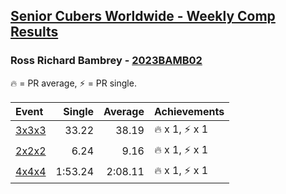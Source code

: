 <style>table {white-space: nowrap;}</style>
<link rel="stylesheet" type="text/css" href="/scw-comp/css/flags.css" />

## [Senior Cubers Worldwide - Weekly Comp Results](/scw-comp/results/)
### Ross Richard Bambrey - [2023BAMB02](https://www.worldcubeassociation.org/persons/2023BAMB02)

<span style="white-space: nowrap;">🔥 = PR average</span>, <span style="white-space: nowrap;">⚡ = PR single</span>.

| Event | Single | Average | Achievements|
| :-- | --: | --: | :-- |
| [3x3x3](333.md) | 33.22 | 38.19 | 🔥 x 1, ⚡ x 1 |
| [2x2x2](222.md) | 6.24 | 9.16 | 🔥 x 1, ⚡ x 1 |
| [4x4x4](444.md) | 1:53.24 | 2:08.11 | 🔥 x 1, ⚡ x 1 |

<!-- Global site tag (gtag.js) - Google Analytics -->
<script async src="https://www.googletagmanager.com/gtag/js?id=UA-86348435-3"></script>
<script>window.dataLayer = window.dataLayer || []; function gtag() {dataLayer.push(arguments);} gtag('js', new Date()); gtag('config', 'UA-86348435-3');</script>
